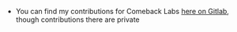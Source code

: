 * You can find my contributions for Comeback Labs [here on Gitlab](https://gitlab.com/BenMiriello), though contributions there are private
